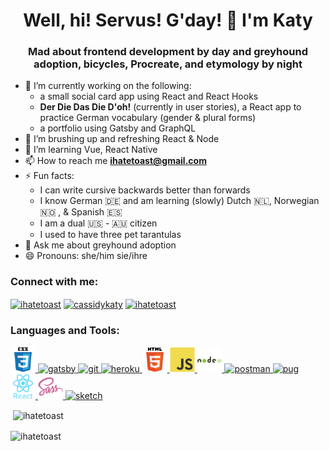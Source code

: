 <h1 align="center">Well, hi! Servus! G'day! 👋 I'm Katy</h1>
<h3 align="center">Mad about frontend development by day and greyhound adoption, bicycles, Procreate, and etymology by night</h3>

- 🔭 I’m currently working on the following:
  - a small social card app using React and React Hooks
  - **Der Die Das Die D'oh!** (currently in user stories), a React app to practice German vocabulary (gender & plural forms)
  - a portfolio using Gatsby and GraphQL
- 🌱 I’m brushing up and refreshing React & Node
- 🌱 I’m learning Vue, React Native
- 📫 How to reach me **ihatetoast@gmail.com**
- ⚡ Fun facts:
  - I can write cursive backwards better than forwards
  - I know German 🇩🇪 and am learning (slowly) Dutch 🇳🇱, Norwegian 🇳🇴 , & Spanish 🇪🇸
  - I am a dual 🇺🇸 - 🇦🇺 citizen
  - I used to have three pet tarantulas
- 💬 Ask me about greyhound adoption 
- 😄 Pronouns: she/him sie/ihre

<h3 align="left">Connect with me:</h3>
<p align="left">
<a href="https://codepen.io/ihatetoast" target="blank"><img align="center" src="https://raw.githubusercontent.com/rahuldkjain/github-profile-readme-generator/master/src/images/icons/Social/codepen.svg" alt="ihatetoast" height="30" width="40" /></a>
<a href="https://linkedin.com/in/cassidykaty" target="blank"><img align="center" src="https://raw.githubusercontent.com/rahuldkjain/github-profile-readme-generator/master/src/images/icons/Social/linked-in-alt.svg" alt="cassidykaty" height="30" width="40" /></a>
<a href="https://dribbble.com/ihatetoast" target="blank"><img align="center" src="https://raw.githubusercontent.com/rahuldkjain/github-profile-readme-generator/master/src/images/icons/Social/dribbble.svg" alt="ihatetoast" height="30" width="40" /></a>
</p>

<h3 align="left">Languages and Tools:</h3>
<p align="left"> <a href="https://www.w3schools.com/css/" target="_blank"> <img src="https://raw.githubusercontent.com/devicons/devicon/master/icons/css3/css3-original-wordmark.svg" alt="css3" width="40" height="40"/> </a> <a href="https://www.gatsbyjs.com/" target="_blank"> <img src="https://www.vectorlogo.zone/logos/gatsbyjs/gatsbyjs-icon.svg" alt="gatsby" width="40" height="40"/> </a> <a href="https://git-scm.com/" target="_blank"> <img src="https://www.vectorlogo.zone/logos/git-scm/git-scm-icon.svg" alt="git" width="40" height="40"/> </a> <a href="https://heroku.com" target="_blank"> <img src="https://www.vectorlogo.zone/logos/heroku/heroku-icon.svg" alt="heroku" width="40" height="40"/> </a> <a href="https://www.w3.org/html/" target="_blank"> <img src="https://raw.githubusercontent.com/devicons/devicon/master/icons/html5/html5-original-wordmark.svg" alt="html5" width="40" height="40"/> </a> <a href="https://developer.mozilla.org/en-US/docs/Web/JavaScript" target="_blank"> <img src="https://raw.githubusercontent.com/devicons/devicon/master/icons/javascript/javascript-original.svg" alt="javascript" width="40" height="40"/> </a> <a href="https://nodejs.org" target="_blank"> <img src="https://raw.githubusercontent.com/devicons/devicon/master/icons/nodejs/nodejs-original-wordmark.svg" alt="nodejs" width="40" height="40"/> </a> <a href="https://postman.com" target="_blank"> <img src="https://www.vectorlogo.zone/logos/getpostman/getpostman-icon.svg" alt="postman" width="40" height="40"/> </a> <a href="https://pugjs.org" target="_blank"> <img src="https://cdn.worldvectorlogo.com/logos/pug.svg" alt="pug" width="40" height="40"/> </a> <a href="https://reactjs.org/" target="_blank"> <img src="https://raw.githubusercontent.com/devicons/devicon/master/icons/react/react-original-wordmark.svg" alt="react" width="40" height="40"/> </a> <a href="https://sass-lang.com" target="_blank"> <img src="https://raw.githubusercontent.com/devicons/devicon/master/icons/sass/sass-original.svg" alt="sass" width="40" height="40"/> </a> <a href="https://www.sketch.com/" target="_blank"> <img src="https://www.vectorlogo.zone/logos/sketchapp/sketchapp-icon.svg" alt="sketch" width="40" height="40"/> </a> </p>

<p>&nbsp;<img align="center" src="https://github-readme-stats.vercel.app/api?username=ihatetoast&show_icons=true&locale=en" alt="ihatetoast" /></p>

<p><img align="center" src="https://github-readme-streak-stats.herokuapp.com/?user=ihatetoast&" alt="ihatetoast" /></p>
